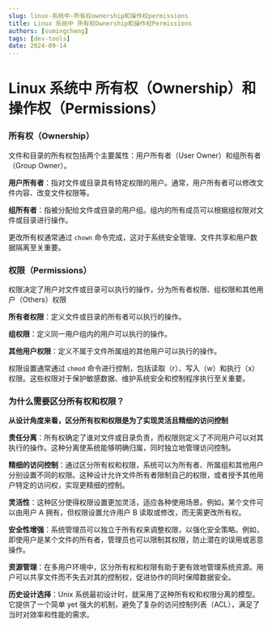 ```yaml
---
slug: linux-系统中-所有权ownership和操作权permissions
title: Linux 系统中 所有权Ownership和操作权Permissions
authors: [sumingcheng]
tags: [dev-tools]
date: 2024-09-14
---
```


# Linux 系统中 所有权（Ownership）和操作权（Permissions）



 

### 所有权（Ownership）  

文件和目录的所有权包括两个主要属性：用户所有者（User Owner）和组所有者（Group Owner）。

**用户所有者**：指对文件或目录具有特定权限的用户。通常，用户所有者可以修改文件内容、改变文件权限等。

**组所有者**：指被分配给文件或目录的用户组。组内的所有成员可以根据组权限对文件或目录进行操作。

更改所有权通常通过 `chown` 命令完成，这对于系统安全管理、文件共享和用户数据隔离至关重要。

### 权限（Permissions）  

权限决定了用户对文件或目录可以执行的操作，分为所有者权限、组权限和其他用户（Others）权限

**所有者权限**：定义文件或目录的所有者可以执行的操作。

**组权限**：定义同一用户组内的用户可以执行的操作。

**其他用户权限**：定义不属于文件所属组的其他用户可以执行的操作。

权限设置通常通过 `chmod` 命令进行控制，包括读取（r）、写入（w）和执行（x）权限。这些权限对于保护敏感数据、维护系统安全和控制程序执行至关重要。

### 为什么需要区分所有权和权限？  

**从设计角度来看，区分所有权和权限是为了实现灵活且精细的访问控制**

**责任分离**：所有权确定了谁对文件或目录负责，而权限则定义了不同用户可以对其执行的操作。这种分离使系统能够明确归属，同时独立地管理访问控制。

**精细的访问控制**：通过区分所有权和权限，系统可以为所有者、所属组和其他用户分别设置不同的权限。这种设计允许文件所有者限制自己的权限，或者授予其他用户特定的访问权，实现更精细的控制。

**灵活性**：这种区分使得权限设置更加灵活，适应各种使用场景。例如，某个文件可以由用户 A 拥有，但权限设置允许用户 B 读取或修改，而无需更改所有权。

**安全性增强**：系统管理员可以独立于所有权来调整权限，以强化安全策略。例如，即使用户是某个文件的所有者，管理员也可以限制其权限，防止潜在的误用或恶意操作。

**资源管理**：在多用户环境中，区分所有权和权限有助于更有效地管理系统资源。用户可以共享文件而不失去对其的控制权，促进协作的同时保障数据安全。

**历史设计选择**：Unix 系统最初设计时，就采用了这种所有权和权限分离的模型。它提供了一个简单 yet 强大的机制，避免了复杂的访问控制列表（ACL），满足了当时对效率和性能的需求。